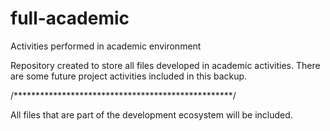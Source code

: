 # full-academic
 Activities performed in academic environment


Repository created to store all files developed in academic activities.
There are some future project activities included in this backup.
 
 /**************************************************/
 
 All files that are part of the development ecosystem will be included.
